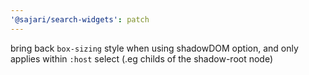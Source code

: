 ```yaml
---
'@sajari/search-widgets': patch
---
```


bring back `box-sizing` style when using shadowDOM option, and only applies within `:host` select (.eg childs of the shadow-root node)
